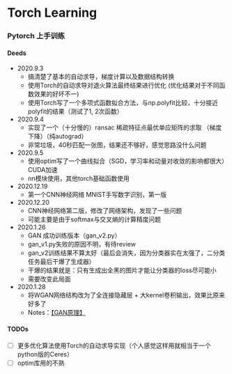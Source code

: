 # Torch Learning
### Pytorch 上手训练
#### Deeds
- 2020.9.3
  - 搞清楚了基本的自动求导，梯度计算以及数据结构转换
  - 使用Torch的自动求导对退火算法最终结果进行优化 (优化结果对于不同函数效果的好坏不一)
  - 使用Torch写了一个多项式函数拟合方法，与np.polyfit比较，十分接近polyfit的结果（测试了1, 2次函数）
- 2020.9.4
  - 实现了一个（十分慢的）ransac 稀疏特征点最优单应矩阵的求取 （梯度下降）（纯autograd）
  - 非常垃圾，40秒匹配一张图，结果还不够好，感觉思路没什么问题
- 2020.9.5
  - 使用optim写了一个曲线拟合（SGD，学习率和动量对收敛的影响都很大）CUDA加速
  - nn模块使用，其他torch基础函数使用
- 2020.12.19
  - 第一个CNN神经网络 MNIST手写数字识别，第一版
- 2020.12.20
  - CNN神经网络第二版，修改了网络架构，发现了一些问题
  - 可能主要是由于softmax与交叉熵的计算精度问题
- 2020.1.26
  - GAN 成功训练版本（gan_v2.py）
  - gan_v1.py失败的原因不明，有待review
  - gan_v2训练结果不算太好（最后会消失，因为分类器实在太强了，二分类任务最后干爆了生成器）
  - 干爆的结果就是：只有生成出全黑的图片才能让分类器的loss尽可能小
  - 需要改变此局面
- 2020.1.28
  - 将WGAN网络结构改为了全连接隐藏层 + 大kernel卷积输出，效果比原来好多了
  - Notes：[【GAN原理】](https://github.com/Enigmatisms/TorchLearning/blob/master/notes/GAN.md)
#### TODOs
- [ ] 更多优化算法使用Torch的自动求导实现（个人感觉这样用就相当于一个python版的Ceres）
- [ ] optim库用的不熟